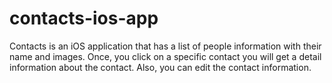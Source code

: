 # contacts-ios-app
Contacts is an iOS application that has a list of people information with their name and images. 
Once, you click on a specific contact you will get a detail information about the contact.
Also, you can edit the contact information.
